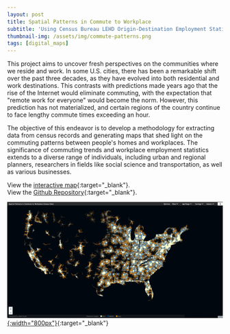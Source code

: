 ```yaml
---
layout: post
title: Spatial Patterns in Commute to Workplace
subtitle: 'Using Census Bureau LEHD Origin-Destination Employment Statistics'
thumbnail-img: /assets/img/commute-patterns.png
tags: [digital_maps]
---
```

This project aims to uncover fresh perspectives on the communities where we reside and work. In some U.S. cities, there has been a remarkable shift over the past three decades, as they have evolved into both residential and work destinations. This contrasts with predictions made years ago that the rise of the Internet would eliminate commuting, with the expectation that "remote work for everyone" would become the norm. However, this prediction has not materialized, and certain regions of the country continue to face lengthy commute times exceeding an hour.

The objective of this endeavor is to develop a methodology for extracting data from census records and generating maps that shed light on the commuting patterns between people's homes and workplaces. The significance of commuting trends and workplace employment statistics extends to a diverse range of individuals, including urban and regional planners, researchers in fields like social science and transportation, as well as various businesses.

View the [interactive map](https://markcruse.github.io/commute-patterns/index.html){:target="_blank"}.  
View the [Github Repository](https://github.com/MarkCruse/commute-patterns){:target="_blank"}.  

[![Image description](/assets/img/commute-patterns.png){:width="800px"}](https://markcruse.github.io/commute-patterns/index.html){:target="_blank"}
